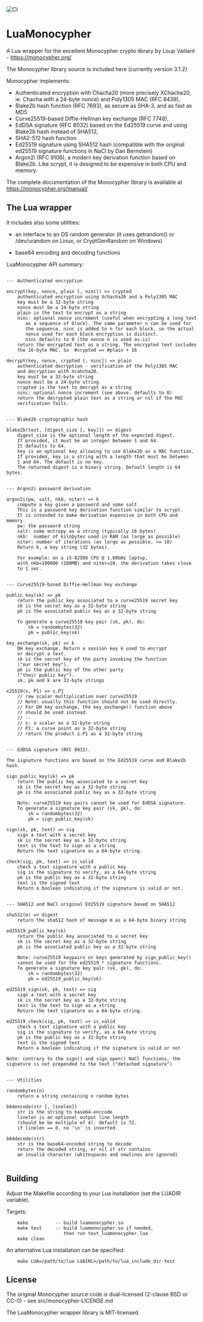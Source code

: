 ![CI](https://github.com/philanc/luamonocypher/workflows/CI/badge.svg)

# LuaMonocypher

A Lua wrapper for the excellent Monocypher crypto library by Loup Vaillant -  https://monocypher.org/

The Monocypher library source is included here (currently version 3.1.2)

Monocypher implements:

* Authenticated encryption with Chacha20 (more precisely XChacha20, ie. Chacha with a 24-byte nonce) and Poly1305 MAC  (RFC 8439), 
* Blake2b hash function (RFC 7693), as secure as SHA-3, and as fast as MD5
* Curve25519-based Diffie-Hellman key exchange (RFC 7748),
* EdDSA signature (RFC 8032) based on the Ed25519 curve and using Blake2b hash instead of SHA512,
* SHA2-512 hash function
* Ed25519 signature using SHA512 hash (compatible with the original ed25519 signature functions in NaCl  by Dan Bernstein)
* Argon2i  (RFC 9106), a modern key derivation function based on Blake2b. Like scrypt, it is designed to be expensive in both CPU and memory.

The complete documentation of the Monocypher library is available at https://monocypher.org/manual/


## The Lua wrapper

It includes also some utilities:

* an interface to an OS random generator (it uses getrandom() or /dev/urandom on Linux, or CryptGenRandom on Windows)

* base64 encoding and decoding functions

LuaMonocypher API summary:

```

--- Authenticated encryption

encrypt(key, nonce, plain [, ninc]) => crypted
	authenticated encryption using Xchacha20 and a Poly1305 MAC
	key must be a 32-byte string
	nonce must be a 24-byte string
	plain is the text to encrypt as a string
	ninc: optional nonce increment (useful when encrypting a long text
	   as a sequence of block). The same parameter n can be used for 
	   the sequence. ninc is added to n for each block, so the actual
	   nonce used for each block encryption is distinct.
	   ninc defaults to 0 (the nonce n is used as-is)
	return the encrypted text as a string. The encrypted text includes 
	the 16-byte MAC. So  #crypted == #plain + 16
	
decrypt(key, nonce, crypted [, ninc]) => plain
	authenticated decryption - verification of the Poly1305 MAC
	and decryption with Xcahcha20.
	key must be a 32-byte string
	nonce must be a 24-byte string
	crypted is the text to decrypt as a string
	ninc: optional nonce increment (see above. defaults to 0)
	return the decrypted plain text as a string or nil if the MAC 
	verification fails.


--- Blake2b cryptographic hash

blake2b(text, [digest_size [, key]]) => digest
	digest_size is the optional length of the expected digest. 
	If provided, it must be an integer between 1 and 64. 
	It defaults to 64.
	key is an optional key allowing to use blake2b as a MAC function.
	If provided, key is a string with a length that must be between 
	1 and 64. The default is no key.
	The returned digest is a binary string. Default length is 64 bytes.


--- Argon2i password derivation 

argon2i(pw, salt, nkb, niter) => k
	compute a key given a password and some salt
	This is a password key derivation function similar to scrypt.
	It is intended to make derivation expensive in both CPU and memory.
	pw: the password string
	salt: some entropy as a string (typically 16 bytes)
	nkb:  number of kilobytes used in RAM (as large as possible)
	niter: number of iterations (as large as possible, >= 10)
	Return k, a key string (32 bytes).

	For example: on a i5-8250U CPU @ 1.60GHz laptop,
	with nkb=100000 (100MB) and niter=10, the derivation takes close
	to 1 sec.


--- Curve25519-based Diffie-Hellman key exchange

public_key(sk) => pk
	return the public key associated to a curve25519 secret key
	sk is the secret key as a 32-byte string
	pk is the associated public key as a 32-byte string

	To generate a curve25519 key pair (sk, pk), do:
		sk = randombytes(32)
		pk = public_key(sk)
	
key_exchange(sk, pk) => k
	DH key exchange. Return a session key k used to encrypt 
	or decrypt a text.
	sk is the secret key of the party invoking the function 
	("our secret key"). 
	pk is the public key of the other party 
	("their public key").
	sk, pk and k are 32-byte strings

x25519(s, P1) => s.P1
	// raw scalar multiplication over curve25519
	// Note: usually this function should not be used directly.
	// For DH key exchange, the key_exchange() function above 
	// should be used instead.
	// --
	// s: a scalar as a 32-byte string
	// P1: a curve point as a 32-byte string
	// return the product s.P1 as a 32-byte string


--- EdDSA signature (RFC 8032). 

The signature functions are based on the Ed25519 curve and Blake2b hash.

sign_public_key(sk) => pk
	return the public key associated to a secret key
	sk is the secret key as a 32-byte string
	pk is the associated public key as a 32-byte string

	Note: curve25519 key pairs cannot be used for EdDSA signature. 
	To generate a signature key pair (sk, pk), do:
		sk = randombytes(32)
		pk = sign_public_key(sk)

sign(sk, pk, text) => sig
	sign a text with a secret key
	sk is the secret key as a 32-byte string
	text is the text to sign as a string
	Return the text signature as a 64-byte string.

check(sig, pk, text) => is_valid
	check a text signature with a public key
	sig is the signature to verify, as a 64-byte string
	pk is the public key as a 32-byte string
	text is the signed text
	Return a boolean indicating if the signature is valid or not.
	
	
--- SHA512 and NaCl original Ed25519 signature based on SHA512

sha512(m) => digest
	return the sha512 hash of message m as a 64-byte binary string

ed25519_public_key(sk)
	return the public key associated to a secret key
	sk is the secret key as a 32-byte string
	pk is the associated public key as a 32-byte string

	Note: curve25519 keypairs or keys generated by sign_public_key() 
	cannot be used for the ed25519_* signature functions.
	To generate a signature key pair (sk, pk), do:
		sk = randombytes(32)
		pk = ed25519_public_key(sk)

ed25519_sign(sk, pk, text) => sig
	sign a text with a secret key
	sk is the secret key as a 32-byte string
	text is the text to sign as a string
	Return the text signature as a 64-byte string.

ed25519_check(sig, pk, text) => is_valid
	check a text signature with a public key
	sig is the signature to verify, as a 64-byte string
	pk is the public key as a 32-byte string
	text is the signed text
	Return a boolean indicating if the signature is valid or not
	
Note: contrary to the sign() and sign_open() NaCl functions, the 
signature is not prepended to the text ("detached signature")


--- Utilities

randombytes(n)
	return a string containing n random bytes

b64encode(str [, linelen])
	str is the string to base64-enccode
	linelen is an optional output line length
	(should be be multiple of 4). default is 72.
	if linelen == 0, no '\n' is inserted.

b64decode(str)
	str is the base64-encoded string to decode
	return the decoded string, or nil if str contains 
	an invalid character (whitespaces and newlines are ignored)


```

## Building 

Adjust the Makefile according to your Lua installation (set the LUADIR variable). 

Targets:
```
	make          -- build luamonocypher.so
	make test     -- build luamonocypher.so if needed, 
	                 then run test_luamonocypher.lua
	make clean
```

An alternative Lua installation can be specified:
```
	make LUA=/path/to/lua LUAINC=/path/to/lua_include_dir test
```


## License

The original Monocypher source code is dual-licensed (2-clause BSD or CC-0) - see src/monocypher-LICENSE.md

The LuaMonocypher wrapper library is MIT-licensed.



